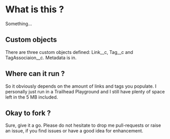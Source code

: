 # What is this ?

Something...

## Custom objects

There are three custom objects defined: Link__c, Tag__c and TagAssociaion__c. Metadata is in.

## Where can it run ?
So it obviously depends on the amount of links and tags you populate. I personally just run in a Trailhead Playground and I still have plenty of space left in the 5 MB included.

## Okay to fork ?

Sure, give it a go. Please do not hesitate to drop me pull-requests or raise an issue, if you find issues or have a good idea for enhancement.
